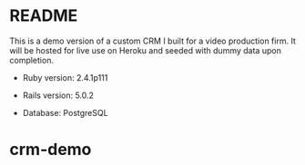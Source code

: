 # README

This is a demo version of a custom CRM I built for a video production firm.  It will be hosted for live use on Heroku and seeded with dummy data upon completion.

* Ruby version: 2.4.1p111

* Rails version: 5.0.2

* Database: PostgreSQL
# crm-demo
